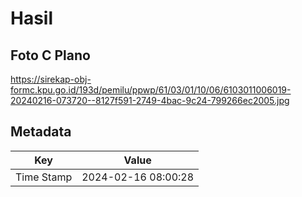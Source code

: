# Hasil

## Foto C Plano

https://sirekap-obj-formc.kpu.go.id/193d/pemilu/ppwp/61/03/01/10/06/6103011006019-20240216-073720--8127f591-2749-4bac-9c24-799266ec2005.jpg


## Metadata

| Key        | Value               |
| ---------- | ------------------- |
| Time Stamp | 2024-02-16 08:00:28 |



